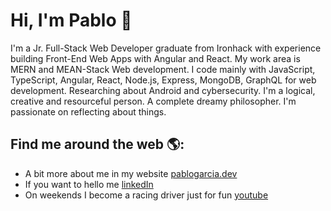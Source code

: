 # Hi, I'm Pablo 👋

I'm a Jr. Full-Stack Web Developer graduate from Ironhack with experience building Front-End Web Apps with Angular and React. My work area is MERN and MEAN-Stack Web development. I code mainly with JavaScript, TypeScript, Angular, React, Node.js, Express, MongoDB, GraphQL for web development. Researching about  Android and cybersecurity.
I'm a logical, creative and resourceful person. A complete dreamy philosopher. I'm passionate on reflecting about things.

## Find me around the web 🌎: 

- A bit more about me in my website <a href="https://pablogarcia.dev/">pablogarcia.dev</a>
- If you want to hello me <a href="https://www.linkedin.com/in/prgarcia">linkedIn</a>
- On weekends I become a racing driver just for fun <a href="https://youtube.com/PabloGarciaRacing">youtube</a>
